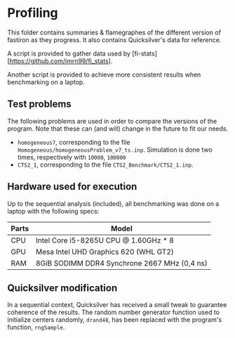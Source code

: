 # Profiling

This folder contains summaries & flamegraphes of the different version of fastiron as they progress. It also 
contains Quicksilver's data for reference. 

A script is provided to gather data used by [fi-stats][https://github.com/imrn99/fi_stats]. 

Another script is provided to achieve more consistent results when benchmarking on a laptop.

## Test problems

The following problems are used in order to compare the versions of the program. Note that these can (and will)
change in the future to fit our needs.

- `homogeneous7`, corresponding to the file `Homogeneous/homogeneousProblem_v7_ts.inp`. Simulation is done two times,
  respectively with `10000`, `100000`
- `CTS2_1`, corresponding to the file `CTS2_Benchmark/CTS2_1.inp`.

## Hardware used for execution

Up to the sequential analysis (included), all benchmarking was done on a laptop with the following specs:

| Parts | Model |
|-------|-------|
| CPU   | Intel Core i5-8265U CPU @ 1.60GHz * 8 |
| GPU   | Mesa Intel UHD Graphics 620 (WHL GT2) |
| RAM   | 8GiB SODIMM DDR4 Synchrone 2667 MHz (0,4 ns) |

## Quicksilver modification

In a sequential context, Quicksilver has received a small tweak to guarantee coherence of the results. The random
number generator function used to initialize centers randomly, `drand48`, has been replaced with the program's function,
`rngSample`.